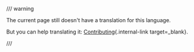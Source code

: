 /// warning

The current page still doesn't have a translation for this language.

But you can help translating it: [Contributing](https://readyapi.khulnasoft.com/contributing/){.internal-link target=_blank}.

///
